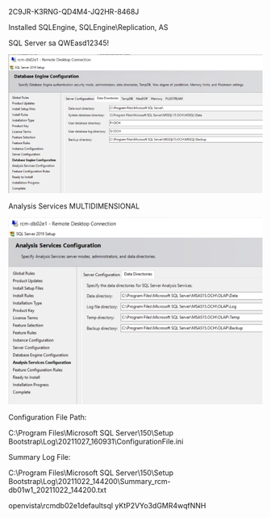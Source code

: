 2C9JR-K3RNG-QD4M4-JQ2HR-8468J

Installed SQLEngine, SQLEngine\Replication, AS

SQL Server sa QWEasd12345!

![image.png](/.attachments/image-fe030d9f-bde3-4248-a9ea-59dff9c7f9bd.png)

Analysis Services MULTIDIMENSIONAL

![image.png](/.attachments/image-c8a09e03-24b4-417f-b621-6d3584e39303.png)

Configuration File Path:

C:\Program Files\Microsoft SQL Server\150\Setup Bootstrap\Log\20211027_160931\ConfigurationFile.ini

Summary Log File:

C:\Program Files\Microsoft SQL Server\150\Setup Bootstrap\Log\20211022_144200\Summary_rcm-db01w1_20211022_144200.txt

openvista\rcmdb02e1defaultsql yKtP2VYo3dGMR4wqfNNH